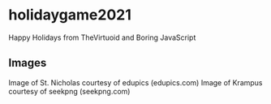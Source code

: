 # holidaygame2021
Happy Holidays from TheVirtuoid and Boring JavaScript

## Images

Image of St. Nicholas courtesy of edupics (edupics.com)
Image of Krampus courtesy of seekpng (seekpng.com)
